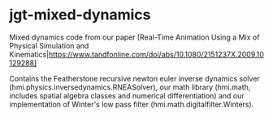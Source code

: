# jgt-mixed-dynamics
Mixed dynamics code from our paper [Real-Time Animation Using a Mix of Physical Simulation and Kinematics|https://www.tandfonline.com/doi/abs/10.1080/2151237X.2009.10129288]

Contains the Featherstone recursive newton euler inverse dynamics solver (hmi.physics.inversedynamics.RNEASolver), 
our math library (hmi.math, includes spatial algebra classes and numerical differentiation) and our implementation of 
Winter's low pass filter (hmi.math.digitalfilter.Winters).
